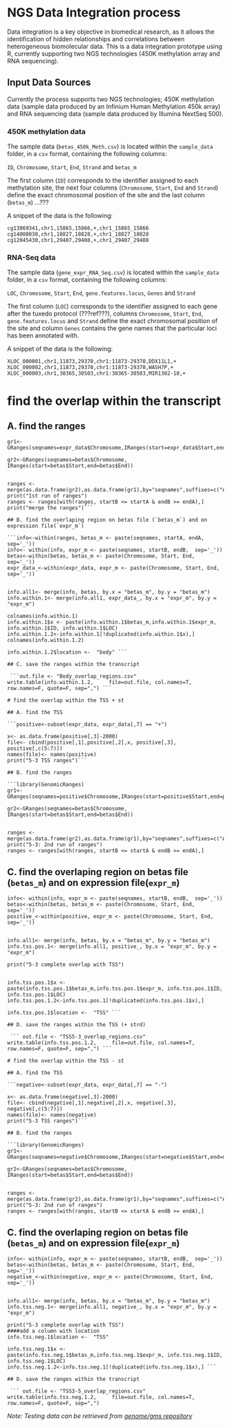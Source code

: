 # NGS Data Integration process

Data integration is a key objective in biomedical research, as it allows the identification of hidden relationships and correlations between heterogeneous biomolecular data. This is a data integration prototype using R, currently supporting two NGS technologies (450K methylation array and RNA sequencing).

## Input Data Sources

Currently the process supports two NGS technologies; 450K methylation data (sample data produced by an Infinium Human Methylation 450k array) and RNA sequencing data (sample data produced by Illumina NextSeq 500).

### 450K methylation data

The sample data (`betas_450k_Meth.csv`) is located within the `sample_data` folder, in a `csv` format, containing the following columns:

`ID`, `Chromosome`, `Start`, `End`, `Strand` and `betas_m`

The first column (`ID`) corresponds to the identifier assigned to each methylation site, the next four columns (`Chromosome`, `Start`, `End` and `Strand`) define the exact chromosomal position of the site and the last column (`betas_m`) ...???

A snippet of the data is the following:

```
cg13869341,chr1,15865,15866,+,chr1_15865_15866
cg14008030,chr1,18827,18828,+,chr1_18827_18828
cg12045430,chr1,29407,29408,+,chr1_29407_29408
```

### RNA-Seq data

The sample data (`gene_expr_RNA_Seq.csv`) is located within the `sample_data` folder, in a `csv` format, containing the following columns:

`LOC`, `Chromosome`, `Start`, `End`, `gene.features.locus`, `Genes` and `Strand`

The first column (`LOC`) corresponds to the identifier assigned to each gene after the tuxedo protocol (???ref???), columns `Chromosome`, `Start`, `End`, `gene.features.locus` and `Strand` define the exact chromosomal position of the site and column `Genes` contains the gene names that the particular loci has been annotated with.

A snippet of the data is the following:

```
XLOC_000001,chr1,11873,29370,chr1:11873-29370,DDX11L1,+
XLOC_000002,chr1,11873,29370,chr1:11873-29370,WASH7P,+
XLOC_000003,chr1,30365,30503,chr1:30365-30503,MIR1302-10,+
```

# find the overlap within the transcript

## A. find the ranges

```library(GenomicRanges)
gr1<-GRanges(seqnames=expr_data$Chromosome,IRanges(start=expr_data$Start,end=expr_data$End))

gr2<-GRanges(seqnames=betas$Chromosome, IRanges(start=betas$Start,end=betas$End))


ranges <- merge(as.data.frame(gr2),as.data.frame(gr1),by="seqnames",suffixes=c("A","B"))
print("1st run of ranges")
ranges <- ranges[with(ranges, startB <= startA & endB >= endA),]
print("merge the ranges")```

## B. find the overlaping region on betas file (`betas_m`) and on expression file(`expr_m`)

```info<-within(ranges, betas_m <- paste(seqnames, startA, endA,  sep='_'))
info<- within(info, expr_m <- paste(seqnames, startB, endB,  sep='_'))
betas<-within(betas, betas_m <- paste(Chromosome, Start, End,  sep='_'))
expr_data_<-within(expr_data, expr_m <- paste(Chromosome, Start, End,  sep='_'))


info.all1<- merge(info, betas, by.x = "betas_m", by.y = "betas_m")
info.within.1<- merge(info.all1, expr_data_, by.x = "expr_m", by.y = "expr_m")

colnames(info.within.1)
info.within.1$x <- paste(info.within.1$betas_m,info.within.1$expr_m, info.within.1$ID, info.within.1$LOC)
info.within.1.2<-info.within.1[!duplicated(info.within.1$x),]
colnames(info.within.1.2)

info.within.1.2$location <-  "body" ```

## C. save the ranges within the transcript

 ```out.file <- "Body_overlap_regions.csv"
write.table(info.within.1.2,     file=out.file, col.names=T, row.names=F, quote=F, sep=",") ```

# find the overlap within the TSS + st

## A. find the TSS

```positive<-subset(expr_data, expr_data[,7] == "+")

x<- as.data.frame(positive[,3]-2000)
file<- cbind(positive[,1],positive[,2],x, positive[,3], positive[,c(5:7)])
names(file)<- names(positive)
print("5-3 TSS ranges")```

## B. find the ranges

```library(GenomicRanges)
gr1<-GRanges(seqnames=positive$Chromosome,IRanges(start=positive$Start,end=positive$End))

gr2<-GRanges(seqnames=betas$Chromosome, IRanges(start=betas$Start,end=betas$End))


ranges <- merge(as.data.frame(gr2),as.data.frame(gr1),by="seqnames",suffixes=c("A","B"))
print("5-3: 2nd run of ranges")
ranges <- ranges[with(ranges, startB <= startA & endB >= endA),]
```

## C. find the overlaping region on betas file (`betas_m`) and on expression file(`expr_m`)

```info<-within(ranges, betas_m <- paste(seqnames, startA, endA,  sep='_'))
info<- within(info, expr_m <- paste(seqnames, startB, endB,  sep='_'))
betas<-within(betas, betas_m <- paste(Chromosome, Start, End,  sep='_'))
positive_<-within(positive, expr_m <- paste(Chromosome, Start, End,  sep='_'))


info.all1<- merge(info, betas, by.x = "betas_m", by.y = "betas_m")
info.tss.pos.1<- merge(info.all1, positive_, by.x = "expr_m", by.y = "expr_m")

print("5-3 complete overlap with TSS")


info.tss.pos.1$x <- paste(info.tss.pos.1$betas_m,info.tss.pos.1$expr_m, info.tss.pos.1$ID, info.tss.pos.1$LOC)
info.tss.pos.1.2<-info.tss.pos.1[!duplicated(info.tss.pos.1$x),]

info.tss.pos.1$location <-  "TSS" ```

## D. save the ranges within the TSS (+ strd)

 ``` out.file <- "TSS5-3_overlap_regions.csv"
write.table(info.tss.pos.1.2,     file=out.file, col.names=T, row.names=F, quote=F, sep=",") ```

# find the overlap within the TSS - st

## A. find the TSS

```negative<-subset(expr_data, expr_data[,7] == "-")

x<- as.data.frame(negative[,3]-2000)
file<- cbind(negative[,1],negative[,2],x, negative[,3], negative[,c(5:7)])
names(file)<- names(negative)
print("5-3 TSS ranges")```

## B. find the ranges

```library(GenomicRanges)
gr1<-GRanges(seqnames=negative$Chromosome,IRanges(start=negative$Start,end=negative$End))

gr2<-GRanges(seqnames=betas$Chromosome, IRanges(start=betas$Start,end=betas$End))


ranges <- merge(as.data.frame(gr2),as.data.frame(gr1),by="seqnames",suffixes=c("A","B"))
print("5-3: 2nd run of ranges")
ranges <- ranges[with(ranges, startB <= startA & endB >= endA),]

```

## C. find the overlaping region on betas file (`betas_m`) and on expression file(`expr_m`)

```info<-within(ranges, betas_m <- paste(seqnames, startA, endA,  sep='_'))
info<- within(info, expr_m <- paste(seqnames, startB, endB,  sep='_'))
betas<-within(betas, betas_m <- paste(Chromosome, Start, End,  sep='_'))
negative_<-within(negative, expr_m <- paste(Chromosome, Start, End,  sep='_'))


info.all1<- merge(info, betas, by.x = "betas_m", by.y = "betas_m")
info.tss.neg.1<- merge(info.all1, negative_, by.x = "expr_m", by.y = "expr_m")

print("5-3 complete overlap with TSS")
####add a column with location
info.tss.neg.1$location <-  "TSS"

info.tss.neg.1$x <- paste(info.tss.neg.1$betas_m,info.tss.neg.1$expr_m, info.tss.neg.1$ID, info.tss.neg.1$LOC)
info.tss.neg.1.2<-info.tss.neg.1[!duplicated(info.tss.neg.1$x),] ```

## D. save the ranges within the transcript

 ``` out.file <- "TSS3-5_overlap_regions.csv"
write.table(info.tss.neg.1.2,     file=out.file, col.names=T, row.names=F, quote=F, sep=",")
 ```



_Note: Testing data can be retrieved from [genome/gms repository](https://github.com/genome/gms/wiki/HCC1395-WGS-Exome-RNA-Seq-Data )_
